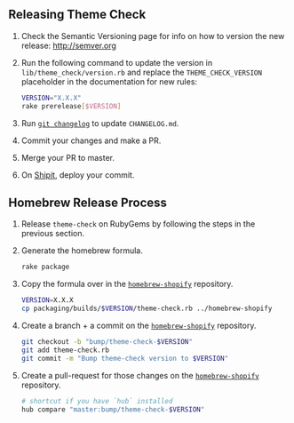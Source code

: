 ## Releasing Theme Check

1. Check the Semantic Versioning page for info on how to version the new release: http://semver.org

2. Run the following command to update the version in `lib/theme_check/version.rb` and replace the `THEME_CHECK_VERSION` placeholder in the documentation for new rules:

   ```bash
   VERSION="X.X.X"
   rake prerelease[$VERSION]
   ```

3. Run [`git changelog`](https://github.com/tj/git-extras) to update `CHANGELOG.md`.

4. Commit your changes and make a PR.

5. Merge your PR to master.

6. On [Shipit](https://shipit.shopify.io/shopify/theme-check/rubygems), deploy your commit.

## Homebrew Release Process

1. Release `theme-check` on RubyGems by following the steps in the previous section.

2. Generate the homebrew formula.

   ```bash
   rake package
   ```

3. Copy the formula over in the [`homebrew-shopify`](https://github.com/Shopify/homebrew-shopify) repository.

   ```bash
   VERSION=X.X.X
   cp packaging/builds/$VERSION/theme-check.rb ../homebrew-shopify
   ```

4. Create a branch + a commit on the [`homebrew-shopify`](https://github.com/Shopify/homebrew-shopify) repository.

   ```bash
   git checkout -b "bump/theme-check-$VERSION"
   git add theme-check.rb
   git commit -m "Bump theme-check version to $VERSION"
   ```

5. Create a pull-request for those changes on the [`homebrew-shopify`](https://github.com/Shopify/homebrew-shopify) repository.

   ```bash
   # shortcut if you have `hub` installed
   hub compare "master:bump/theme-check-$VERSION"
   ```
